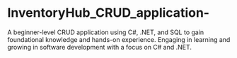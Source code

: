 # InventoryHub_CRUD_application-
A beginner-level CRUD application using C#, .NET, and SQL to gain foundational knowledge and hands-on experience. Engaging in learning and growing in software development with a focus on C# and .NET.
